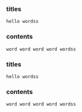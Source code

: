 ### titles
    hello wordss
### contents
    word word word word wordss

### titles
    hello wordss
### contents
    word word word word wordss


